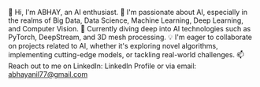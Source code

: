 👋 Hi, I'm ABHAY, an AI enthusiast.
👀 I'm passionate about AI, especially in the realms of Big Data, Data Science, Machine Learning, Deep Learning, and Computer Vision.
🌱 Currently diving deep into AI technologies such as PyTorch, DeepStream, and 3D mesh processing.
💡 I'm eager to collaborate on projects related to AI, whether it's exploring novel algorithms, implementing cutting-edge models, or tackling real-world challenges.
📫 Reach out to me on LinkedIn: LinkedIn Profile or via email: abhayanil77@gmail.com
<!---
ABHAY1937/ABHAY1937 is a ✨ special ✨ repository because its `README.md` (this file) appears on your GitHub profile.
You can click the Preview link to take a look at your changes.
--->
